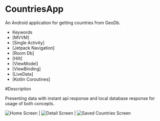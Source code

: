 # CountriesApp
 
An Android application for getting countries from GeoDb.

- Keywords
- [MVVM]
- [Single Activity]
- [Jetpack Navigation]
- [Room Db]
- [Hilt]
- [ViewModel]
- [ViewBinding]
- [LiveData]
- [Kotlin Coroutines]

#Description

Presenting data with instant api response and local database response for usage of both concepts.

![Home Screen](https://user-images.githubusercontent.com/50172679/177411847-d160a675-9caf-47ce-a86e-74a79e9cc640.png) | ![Detail Screen](https://user-images.githubusercontent.com/50172679/177411954-d8369c1a-86c6-43f9-9f90-351807aac2ef.png) | ![Saved Countries Screen](https://user-images.githubusercontent.com/50172679/177412016-04c951b7-ecce-44db-8dad-3511b9763fa9.png)


